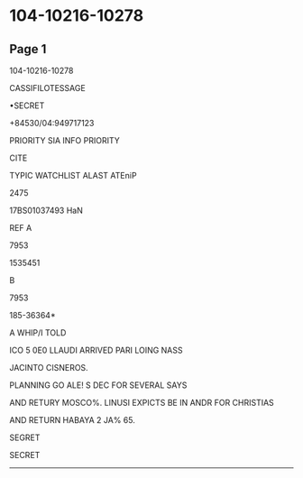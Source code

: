 # 104-10216-10278

## Page 1

104-10216-10278

CASSIFILOTESSAGE

•SECRET

+84530/04:949717123

PRIORITY SIA INFO PRIORITY

CITE

TYPIC WATCHLIST ALAST ATEniP

2475

17BS01037493 HaN

REF A

7953

1535451

B

7953

185-36364*

A WHIP/I TOLD

ICO 5 0E0 LLAUDI ARRIVED PARI LOING NASS

JACINTO CISNEROS.

PLANNING GO ALE! S DEC FOR SEVERAL SAYS

AND RETURY MOSCO%. LINUSI EXPICTS BE IN ANDR FOR CHRISTIAS

AND RETURN HABAYA 2 JA% 65.

SEGRET

SECRET

---

